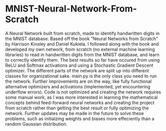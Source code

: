 # MNIST-Neural-Network-From-Scratch
A Neural Network built from scratch, made to identify handwritten digits in the MNIST database. Based off the book "Neural Networks from Scratch" by Harrison Kinsley and Daniel Kukiela. I followed along with the book and developed my own network, from scratch (no external machine learning libraries) to read in handwritten digits from the MNIST database, and learn to correctly identify them. The best results so far have occured from using ReLU and Softmax activations and using a Stochastic Gradient Descent optimizer. The different parts of the network are split up into different classes for organizational sake. main.py is the only class you need to run the network. Further improvements are on the way, like fully functional alternative optimizers and activations (implemented, yet encountering underflow errors). Code is not optimized and creating the network requires some manual work, as I was more interested in learning the mathematical concepts behind feed-forward neural networks and creating the project from scratch rather than getting the best result or fully optimizing the network. Further updates may be made in the future to solve these problems, such as initialzing weights and biases more effeciently than a random Gaussian distribution. 
